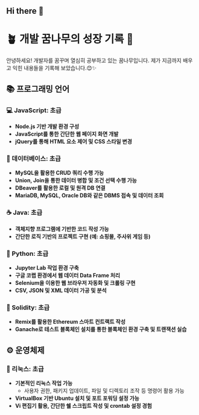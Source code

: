 ## Hi there 👋

<!--
**Eunji-Choi-Lulu/Eunji-Choi-Lulu** is a ✨ _special_ ✨ repository because its `README.md` (this file) appears on your GitHub profile.

Here are some ideas to get you started:

- 🔭 I’m currently working on ...
- 🌱 I’m currently learning ...
- 👯 I’m looking to collaborate on ...
- 🤔 I’m looking for help with ...
- 💬 Ask me about ...
- 📫 How to reach me: ...
- 😄 Pronouns: ...
- ⚡ Fun fact: ...
-->


# 🪴 개발 꿈나무의 성장 기록 🚀

안녕하세요! 개발자를 꿈꾸며 열심히 공부하고 있는 꿈나무입니다. 제가 지금까지 배우고 익힌 내용들을 기록해 보았습니다.😊✨

## 📚 프로그래밍 언어

### 💻 JavaScript: 초급

* **Node.js 기반 개발 환경 구성**
* **JavaScript를 통한 간단한 웹 페이지 화면 개발**
* **jQuery를 통해 HTML 요소 제어 및 CSS 스타일 변경**

### 💾 데이터베이스: 초급

* **MySQL을 활용한 CRUD 쿼리 수행 가능**
* **Union, Join을 통한 데이터 병합 및 조건 선택 수행 가능**
* **DBeaver를 활용한 로컬 및 원격 DB 연결**
* **MariaDB, MySQL, Oracle DB와 같은 DBMS 접속 및 데이터 조회**

### ☕ Java: 초급

* **객체지향 프로그램에 기반한 코드 작성 가능**
* **간단한 로직 기반의 프로젝트 구현 (예: 쇼핑몰, 주사위 게임 등)**

### 🐍 Python: 초급

* **Jupyter Lab 작업 환경 구축**
* **구글 코랩 환경에서 웹 데이터 Data Frame 처리**
* **Selenium을 이용한 웹 브라우저 자동화 및 크롤링 구현**
* **CSV, JSON 및 XML 데이터 가공 및 분석**

### 🔗 Solidity: 초급

* **Remix를 활용한 Ethereum 스마트 컨트랙트 작성**
* **Ganache로 테스트 블록체인 설치를 통한 블록체인 환경 구축 및 트랜잭션 실습**

## ⚙️ 운영체제

### 🐧 리눅스: 초급

* **기본적인 리눅스 작업 가능**
    * 사용자 권한, 패키지 업데이트, 파일 및 디렉토리 조작 등 명령어 활용 가능
* **VirtualBox 기반 Ubuntu 설치 및 포트 포워딩 설정 가능**
* **Vi 편집기 활용, 간단한 쉘 스크립트 작성 및 crontab 설정 경험**
